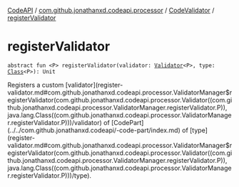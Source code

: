 [CodeAPI](../../index.md) / [com.github.jonathanxd.codeapi.processor](../index.md) / [CodeValidator](index.md) / [registerValidator](.)

# registerValidator

`abstract fun <P> registerValidator(validator: `[`Validator`](../-validator/index.md)`<P>, type: `[`Class`](http://docs.oracle.com/javase/6/docs/api/java/lang/Class.html)`<P>): Unit`

Registers a custom [validator](register-validator.md#com.github.jonathanxd.codeapi.processor.ValidatorManager$registerValidator(com.github.jonathanxd.codeapi.processor.Validator((com.github.jonathanxd.codeapi.processor.ValidatorManager.registerValidator.P)), java.lang.Class((com.github.jonathanxd.codeapi.processor.ValidatorManager.registerValidator.P)))/validator) of [CodePart](../../com.github.jonathanxd.codeapi/-code-part/index.md) of [type](register-validator.md#com.github.jonathanxd.codeapi.processor.ValidatorManager$registerValidator(com.github.jonathanxd.codeapi.processor.Validator((com.github.jonathanxd.codeapi.processor.ValidatorManager.registerValidator.P)), java.lang.Class((com.github.jonathanxd.codeapi.processor.ValidatorManager.registerValidator.P)))/type).

